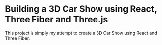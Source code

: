 # Building a 3D Car Show using React, Three Fiber and Three.js

This project is simply my attempt to create a 3D Car Show using React and Three Fiber.
